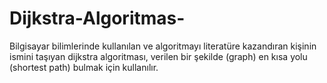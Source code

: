 # Dijkstra-Algoritmas-
Bilgisayar bilimlerinde kullanılan ve algoritmayı literatüre kazandıran kişinin ismini taşıyan dijkstra algoritması, verilen bir şekilde (graph) en kısa yolu (shortest path) bulmak için kullanılır.
